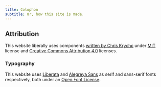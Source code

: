 ```yaml
---
title: Colophon
subtitle: Or, how this site is made.
---
```


## Attribution

This website liberally uses components [written by Chris Krycho](https://github.com/chriskrycho/v1.notes.chriskrycho.com) under [MIT](https://github.com/chriskrycho/v5.chriskrycho.com/blob/main/LICENSE.md#software) license and [Creative Commons Attribution 4.0](https://github.com/chriskrycho/v5.chriskrycho.com/blob/main/LICENSE.md#Legalese-1) licenses.

### Typography
This website uses [Liberata](https://fonts.google.com/specimen/Literata) and [Alegreya Sans](https://fonts.google.com/specimen/Alegreya+Sans) as serif and sans-serif fonts respectively, both under an [Open Font License](https://scripts.sil.org/cms/scripts/page.php?site_id=nrsi&id=OFL).